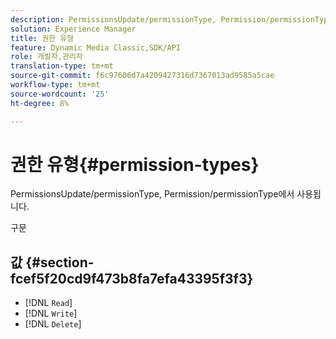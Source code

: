 ```yaml
---
description: PermissionsUpdate/permissionType, Permission/permissionType에서 사용됩니다.
solution: Experience Manager
title: 권한 유형
feature: Dynamic Media Classic,SDK/API
role: 개발자,관리자
translation-type: tm+mt
source-git-commit: f6c97606d7a4209427316d7367013ad9585a5cae
workflow-type: tm+mt
source-wordcount: '25'
ht-degree: 8%

---
```



# 권한 유형{#permission-types}

PermissionsUpdate/permissionType, Permission/permissionType에서 사용됩니다.

구문

## 값 {#section-fcef5f20cd9f473b8fa7efa43395f3f3}

* [!DNL `Read`]
* [!DNL `Write`]
* [!DNL `Delete`]

